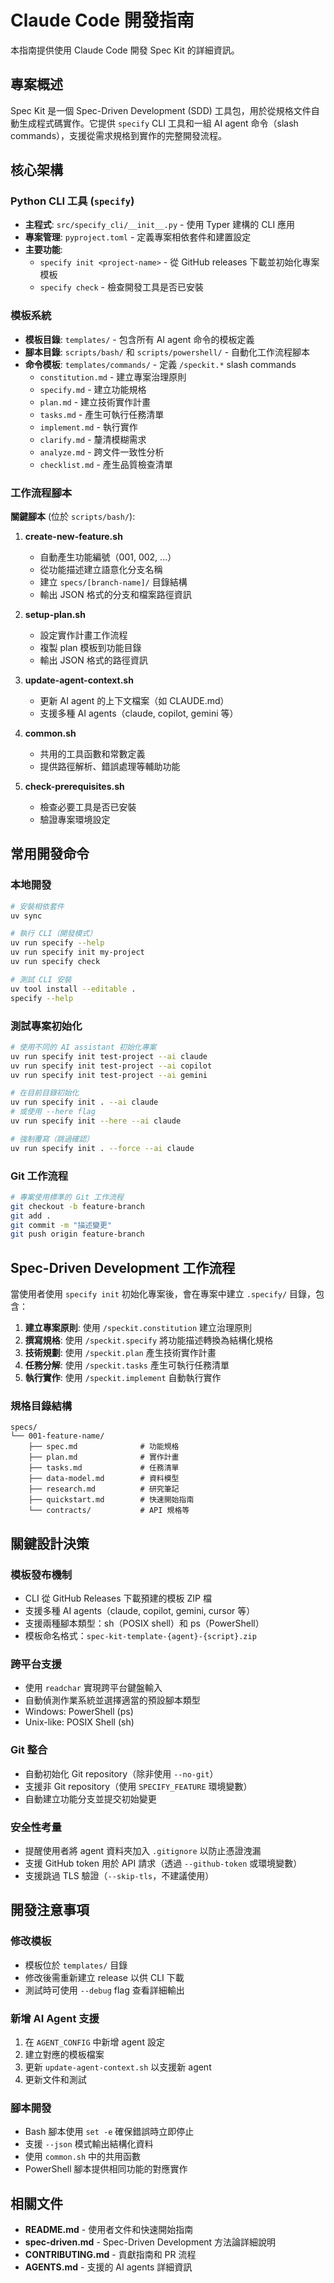 # Claude Code 開發指南

本指南提供使用 Claude Code 開發 Spec Kit 的詳細資訊。

## 專案概述

Spec Kit 是一個 Spec-Driven Development (SDD) 工具包，用於從規格文件自動生成程式碼實作。它提供 `specify` CLI 工具和一組 AI agent 命令（slash commands），支援從需求規格到實作的完整開發流程。

## 核心架構

### Python CLI 工具 (`specify`)

- **主程式**: `src/specify_cli/__init__.py` - 使用 Typer 建構的 CLI 應用
- **專案管理**: `pyproject.toml` - 定義專案相依套件和建置設定
- **主要功能**:
  - `specify init <project-name>` - 從 GitHub releases 下載並初始化專案模板
  - `specify check` - 檢查開發工具是否已安裝

### 模板系統

- **模板目錄**: `templates/` - 包含所有 AI agent 命令的模板定義
- **腳本目錄**: `scripts/bash/` 和 `scripts/powershell/` - 自動化工作流程腳本
- **命令模板**: `templates/commands/` - 定義 `/speckit.*` slash commands
  - `constitution.md` - 建立專案治理原則
  - `specify.md` - 建立功能規格
  - `plan.md` - 建立技術實作計畫
  - `tasks.md` - 產生可執行任務清單
  - `implement.md` - 執行實作
  - `clarify.md` - 釐清模糊需求
  - `analyze.md` - 跨文件一致性分析
  - `checklist.md` - 產生品質檢查清單

### 工作流程腳本

**關鍵腳本** (位於 `scripts/bash/`):

1. **create-new-feature.sh**
   - 自動產生功能編號（001, 002, ...）
   - 從功能描述建立語意化分支名稱
   - 建立 `specs/[branch-name]/` 目錄結構
   - 輸出 JSON 格式的分支和檔案路徑資訊

2. **setup-plan.sh**
   - 設定實作計畫工作流程
   - 複製 plan 模板到功能目錄
   - 輸出 JSON 格式的路徑資訊

3. **update-agent-context.sh**
   - 更新 AI agent 的上下文檔案（如 CLAUDE.md）
   - 支援多種 AI agents（claude, copilot, gemini 等）

4. **common.sh**
   - 共用的工具函數和常數定義
   - 提供路徑解析、錯誤處理等輔助功能

5. **check-prerequisites.sh**
   - 檢查必要工具是否已安裝
   - 驗證專案環境設定

## 常用開發命令

### 本地開發

```bash
# 安裝相依套件
uv sync

# 執行 CLI（開發模式）
uv run specify --help
uv run specify init my-project
uv run specify check

# 測試 CLI 安裝
uv tool install --editable .
specify --help
```

### 測試專案初始化

```bash
# 使用不同的 AI assistant 初始化專案
uv run specify init test-project --ai claude
uv run specify init test-project --ai copilot
uv run specify init test-project --ai gemini

# 在目前目錄初始化
uv run specify init . --ai claude
# 或使用 --here flag
uv run specify init --here --ai claude

# 強制覆寫（跳過確認）
uv run specify init . --force --ai claude
```

### Git 工作流程

```bash
# 專案使用標準的 Git 工作流程
git checkout -b feature-branch
git add .
git commit -m "描述變更"
git push origin feature-branch
```

## Spec-Driven Development 工作流程

當使用者使用 `specify init` 初始化專案後，會在專案中建立 `.specify/` 目錄，包含：

1. **建立專案原則**: 使用 `/speckit.constitution` 建立治理原則
2. **撰寫規格**: 使用 `/speckit.specify` 將功能描述轉換為結構化規格
3. **技術規劃**: 使用 `/speckit.plan` 產生技術實作計畫
4. **任務分解**: 使用 `/speckit.tasks` 產生可執行任務清單
5. **執行實作**: 使用 `/speckit.implement` 自動執行實作

### 規格目錄結構

```
specs/
└── 001-feature-name/
    ├── spec.md              # 功能規格
    ├── plan.md              # 實作計畫
    ├── tasks.md             # 任務清單
    ├── data-model.md        # 資料模型
    ├── research.md          # 研究筆記
    ├── quickstart.md        # 快速開始指南
    └── contracts/           # API 規格等
```

## 關鍵設計決策

### 模板發布機制

- CLI 從 GitHub Releases 下載預建的模板 ZIP 檔
- 支援多種 AI agents（claude, copilot, gemini, cursor 等）
- 支援兩種腳本類型：sh（POSIX shell）和 ps（PowerShell）
- 模板命名格式：`spec-kit-template-{agent}-{script}.zip`

### 跨平台支援

- 使用 `readchar` 實現跨平台鍵盤輸入
- 自動偵測作業系統並選擇適當的預設腳本類型
- Windows: PowerShell (ps)
- Unix-like: POSIX Shell (sh)

### Git 整合

- 自動初始化 Git repository（除非使用 `--no-git`）
- 支援非 Git repository（使用 `SPECIFY_FEATURE` 環境變數）
- 自動建立功能分支並提交初始變更

### 安全性考量

- 提醒使用者將 agent 資料夾加入 `.gitignore` 以防止憑證洩漏
- 支援 GitHub token 用於 API 請求（透過 `--github-token` 或環境變數）
- 支援跳過 TLS 驗證（`--skip-tls`，不建議使用）

## 開發注意事項

### 修改模板

- 模板位於 `templates/` 目錄
- 修改後需重新建立 release 以供 CLI 下載
- 測試時可使用 `--debug` flag 查看詳細輸出

### 新增 AI Agent 支援

1. 在 `AGENT_CONFIG` 中新增 agent 設定
2. 建立對應的模板檔案
3. 更新 `update-agent-context.sh` 以支援新 agent
4. 更新文件和測試

### 腳本開發

- Bash 腳本使用 `set -e` 確保錯誤時立即停止
- 支援 `--json` 模式輸出結構化資料
- 使用 `common.sh` 中的共用函數
- PowerShell 腳本提供相同功能的對應實作

## 相關文件

- **README.md** - 使用者文件和快速開始指南
- **spec-driven.md** - Spec-Driven Development 方法論詳細說明
- **CONTRIBUTING.md** - 貢獻指南和 PR 流程
- **AGENTS.md** - 支援的 AI agents 詳細資訊
